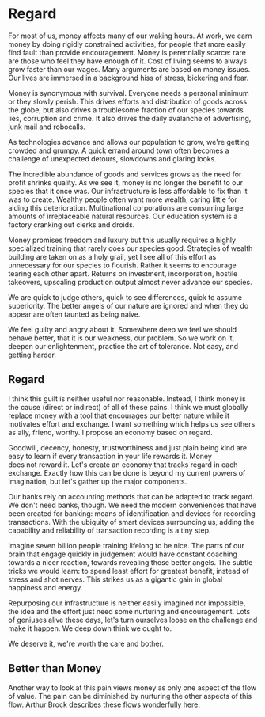 # Regard

For most of us, money affects many of our waking hours. At work, we earn money by doing rigidly constrained activities, for people that more easily find fault than provide encouragement. Money is perennially scarce: rare are those who feel they have enough of it. Cost of living seems to always grow faster than our wages. Many arguments are based on money issues. Our lives are immersed in a background hiss of stress, bickering and fear.

Money is synonymous with survival. Everyone needs a personal minimum or they slowly perish. This drives efforts and distribution of goods across the globe, but also drives a troublesome fraction of our species towards lies, corruption and crime. It also drives the daily avalanche of advertising, junk mail and robocalls.

As technologies advance and allows our population to grow, we're getting crowded and grumpy. A quick errand around town often becomes a challenge of unexpected detours, slowdowns and glaring looks.

The incredible abundance of goods and services grows as the need for profit shrinks quality. As we see it, money is no longer the benefit to our species that it once was. Our infrastructure is less affordable to fix than it was to create. Wealthy people often want more wealth, caring little for aiding this deterioration. Multinational corporations are consuming large amounts of irreplaceable natural resources. Our education system is a factory cranking out clerks and droids.

Money promises freedom and luxury but this usually requires a highly specialized training that rarely does our species good. Strategies of wealth building are taken on as a holy grail, yet I see all of this effort as unnecessary for our species to flourish. Rather it seems to encourage tearing each other apart. Returns on investment, incorporation, hostile takeovers, upscaling production output almost never advance our species.

We are quick to judge others, quick to see differences, quick to assume superiority. The better angels of our nature are ignored and when they do appear are often taunted as being naive.

We feel guilty and angry about it. Somewhere deep we feel we should behave better, that it is our weakness, our problem. So we work on it, deepen our enlightenment, practice the art of tolerance. Not easy, and getting harder.

## Regard

I think this guilt is neither useful nor reasonable. Instead, I think money is the cause (direct or indirect) of all of these pains. I think we must globally replace money with a tool that encourages our better nature while it motivates effort and exchange. I want something which helps us see others as ally, friend, worthy. I propose an economy based on regard.

Goodwill, decency, honesty, trustworthiness and just plain being kind are easy to learn if every transaction in your life rewards it. Money does not reward it. Let's create an economy that tracks regard in each exchange. Exactly how this can be done is beyond my current powers of imagination, but let's gather up the major components.

Our banks rely on accounting methods that can be adapted to track regard. We don't need banks, though. We need the modern conveniences that have been created for banking: means of identification and devices for recording transactions. With the ubiquity of smart devices surrounding us, adding the capability and reliability of transaction recording is a tiny step.

Imagine seven billion people training lifelong to be nice. The parts of our brain that engage quickly in judgement would have constant coaching towards a nicer reaction, towards revealing those better angels. The subtle tricks we would learn: to spend least effort for greatest benefit, instead of stress and shot nerves. This strikes us as a gigantic gain in global happiness and energy. 

Repurposing our infrastructure is neither easily imagined nor impossible, the idea and the effort just need some nurturing and encouragement. Lots of geniuses alive these days, let's turn ourselves loose on the challenge and make it happen. We deep down think we ought to.

We deserve it, we're worth the care and bother.

## Better than Money

Another way to look at this pain views money as only one aspect of the flow of value. The pain can be diminished by nurturing the other aspects of this flow. Arthur Brock [describes these flows wonderfully here](https://finnern.com/2014/07/06/wealth-a-living-systems-model/).
